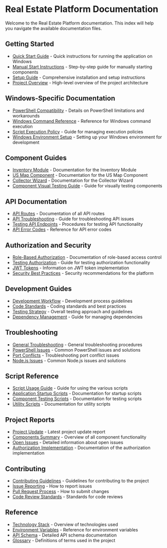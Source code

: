 # Real Estate Platform Documentation

Welcome to the Real Estate Platform documentation. This index will help you navigate the available documentation files.

## Getting Started

- [Quick Start Guide](../WINDOWS-QUICKSTART.md) - Quick instructions for running the application on Windows
- [Manual Start Instructions](../MANUAL-START-INSTRUCTIONS.md) - Step-by-step guide for manually starting components
- [Setup Guide](./setup/installation.md) - Comprehensive installation and setup instructions
- [Project Overview](./overview.md) - High-level overview of the project architecture

## Windows-Specific Documentation

- [PowerShell Compatibility](./windows/powershell-compatibility.md) - Details on PowerShell limitations and workarounds
- [Windows Command Reference](./windows/command-reference.md) - Reference for Windows command execution
- [Script Execution Policy](./windows/script-execution-policy.md) - Guide for managing execution policies
- [Windows Environment Setup](./windows/environment-setup.md) - Setting up your Windows environment for development

## Component Guides

- [Inventory Module](./components/inventory.md) - Documentation for the Inventory Module
- [US Map Component](./components/usmap.md) - Documentation for the US Map Component
- [Collector Wizard](./components/wizard.md) - Documentation for the Collector Wizard
- [Component Visual Testing Guide](../component-test-guide.md) - Guide for visually testing components

## API Documentation

- [API Routes](./api/routes.md) - Documentation of all API routes
- [API Troubleshooting](./api/troubleshooting.md) - Guide for troubleshooting API issues
- [Testing API Endpoints](./api/testing-endpoints.md) - Procedures for testing API functionality
- [API Error Codes](./api/error-codes.md) - Reference for API error codes

## Authorization and Security

- [Role-Based Authorization](./auth/role-based-authorization.md) - Documentation of role-based access control
- [Testing Authorization](./auth/testing-authorization.md) - Guide for testing authorization functionality
- [JWT Tokens](./auth/jwt-tokens.md) - Information on JWT token implementation
- [Security Best Practices](./security/best-practices.md) - Security recommendations for the platform

## Development Guides

- [Development Workflow](./development/workflow.md) - Development process guidelines
- [Code Standards](./development/code-standards.md) - Coding standards and best practices
- [Testing Strategy](./development/testing-strategy.md) - Overall testing approach and guidelines
- [Dependency Management](./development/dependency-management.md) - Guide for managing dependencies

## Troubleshooting

- [General Troubleshooting](./troubleshooting/general.md) - General troubleshooting procedures
- [PowerShell Issues](./troubleshooting/powershell-issues.md) - Common PowerShell issues and solutions
- [Port Conflicts](./troubleshooting/port-conflicts.md) - Troubleshooting port conflict issues
- [Node.js Issues](./troubleshooting/nodejs-issues.md) - Common Node.js issues and solutions

## Script Reference

- [Script Usage Guide](./scripts/usage-guide.md) - Guide for using the various scripts
- [Application Startup Scripts](./scripts/startup-scripts.md) - Documentation for startup scripts
- [Component Testing Scripts](./scripts/testing-scripts.md) - Documentation for testing scripts
- [Utility Scripts](./scripts/utility-scripts.md) - Documentation for utility scripts

## Project Reports

- [Project Update](../PROJECT-REPORT-UPDATE.md) - Latest project update report
- [Components Summary](../COMPONENTS-SUMMARY.md) - Overview of all component functionality
- [Open Issues](../OPEN-ISSUES-DETAILED.md) - Detailed information about open issues
- [Authorization Implementation](../README-AUTH.md) - Documentation of the authorization implementation

## Contributing

- [Contributing Guidelines](./CONTRIBUTING.md) - Guidelines for contributing to the project
- [Issue Reporting](./contributing/issue-reporting.md) - How to report issues
- [Pull Request Process](./contributing/pull-request-process.md) - How to submit changes
- [Code Review Standards](./contributing/code-review-standards.md) - Standards for code reviews

## Reference

- [Technology Stack](./reference/technology-stack.md) - Overview of technologies used
- [Environment Variables](./reference/environment-variables.md) - Reference for environment variables
- [API Schema](./reference/api-schema.md) - Detailed API schema documentation
- [Glossary](./reference/glossary.md) - Definitions of terms used in the project 